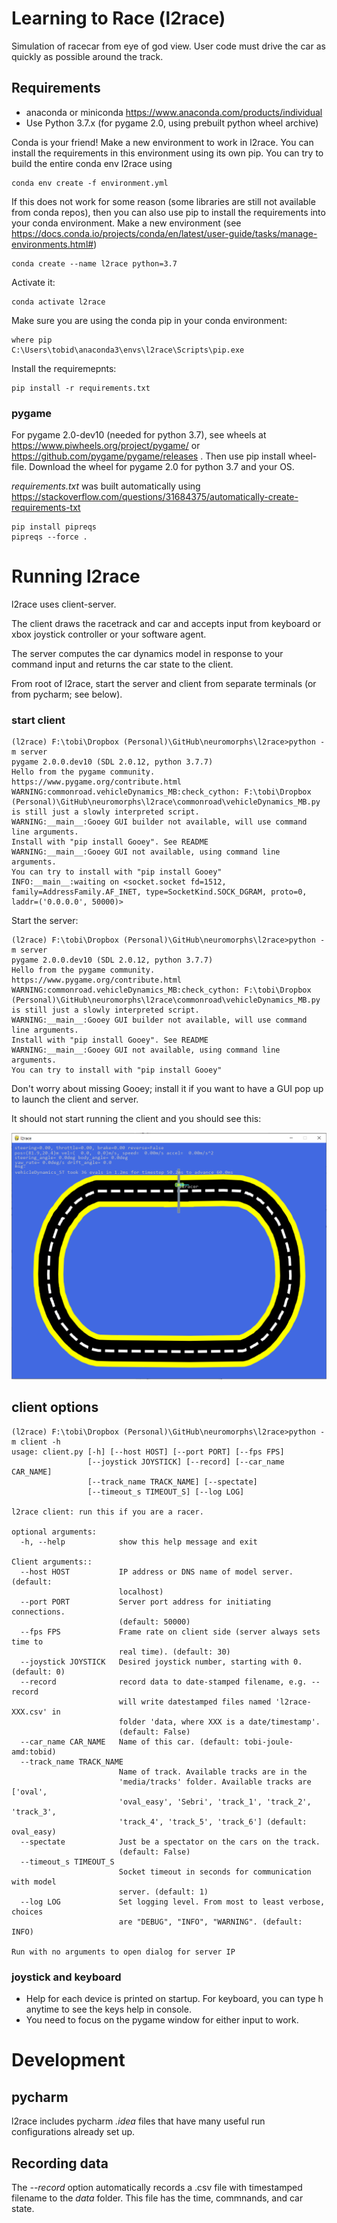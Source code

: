 # Learning to Race (l2race)
 
Simulation of racecar from eye of god view. User code must drive the car as quickly as possible around the track.

## Requirements


 - anaconda or miniconda https://www.anaconda.com/products/individual
 - Use Python 3.7.x (for pygame 2.0, using prebuilt python wheel archive)

Conda is your friend! Make a new environment to work in l2race.
You can install the requirements in this environment using its own pip.
You can try to build the entire conda env l2race using

```shell script
conda env create -f environment.yml
```

If this does not work for some reason (some libraries are still not available from conda repos), then you can also use pip to install the requirements into your conda environment.
Make a new environment (see https://docs.conda.io/projects/conda/en/latest/user-guide/tasks/manage-environments.html#)
```shell script
conda create --name l2race python=3.7
```
Activate it:
```shell script
conda activate l2race
```
Make sure you are using the conda pip in your conda environment:
```shell script
where pip
C:\Users\tobid\anaconda3\envs\l2race\Scripts\pip.exe
```
Install the requiremepnts:

```shell script
pip install -r requirements.txt
``` 
### pygame
For pygame 2.0-dev10 (needed for python 3.7), see wheels at https://www.piwheels.org/project/pygame/ or https://github.com/pygame/pygame/releases . Then use pip install wheel-file. Download the wheel for pygame 2.0 for python 3.7 and your OS.

_requirements.txt_ was built automatically using https://stackoverflow.com/questions/31684375/automatically-create-requirements-txt
```shell script
pip install pipreqs
pipreqs --force .
```

# Running l2race

l2race uses client-server. 

The client draws the racetrack and car and accepts input from keyboard or xbox joystick controller or your software agent.

The server computes the car dynamics model in response to your command input and returns the car state to the client.

From root of l2race, start the server and client from separate terminals (or from pycharm; see below).

### start client
```shell script
(l2race) F:\tobi\Dropbox (Personal)\GitHub\neuromorphs\l2race>python -m server
pygame 2.0.0.dev10 (SDL 2.0.12, python 3.7.7)
Hello from the pygame community. https://www.pygame.org/contribute.html
WARNING:commonroad.vehicleDynamics_MB:check_cython: F:\tobi\Dropbox (Personal)\GitHub\neuromorphs\l2race\commonroad\vehicleDynamics_MB.py is still just a slowly interpreted script.
WARNING:__main__:Gooey GUI builder not available, will use command line arguments.
Install with "pip install Gooey". See README
WARNING:__main__:Gooey GUI not available, using command line arguments.
You can try to install with "pip install Gooey"
INFO:__main__:waiting on <socket.socket fd=1512, family=AddressFamily.AF_INET, type=SocketKind.SOCK_DGRAM, proto=0, laddr=('0.0.0.0', 50000)>
```

Start the server:

```shell script
(l2race) F:\tobi\Dropbox (Personal)\GitHub\neuromorphs\l2race>python -m server
pygame 2.0.0.dev10 (SDL 2.0.12, python 3.7.7)
Hello from the pygame community. https://www.pygame.org/contribute.html
WARNING:commonroad.vehicleDynamics_MB:check_cython: F:\tobi\Dropbox (Personal)\GitHub\neuromorphs\l2race\commonroad\vehicleDynamics_MB.py is still just a slowly interpreted script.
WARNING:__main__:Gooey GUI builder not available, will use command line arguments.
Install with "pip install Gooey". See README
WARNING:__main__:Gooey GUI not available, using command line arguments.
You can try to install with "pip install Gooey"
```

Don't worry about missing Gooey; install it if you want to have a GUI pop up to launch the client and server.

It should not start running the client and you should see this:

![screenshot](media/oval_track_screenshot.png)

## client options
````shell script
(l2race) F:\tobi\Dropbox (Personal)\GitHub\neuromorphs\l2race>python -m client -h
usage: client.py [-h] [--host HOST] [--port PORT] [--fps FPS]
                 [--joystick JOYSTICK] [--record] [--car_name CAR_NAME]
                 [--track_name TRACK_NAME] [--spectate]
                 [--timeout_s TIMEOUT_S] [--log LOG]

l2race client: run this if you are a racer.

optional arguments:
  -h, --help            show this help message and exit

Client arguments::
  --host HOST           IP address or DNS name of model server. (default:
                        localhost)
  --port PORT           Server port address for initiating connections.
                        (default: 50000)
  --fps FPS             Frame rate on client side (server always sets time to
                        real time). (default: 30)
  --joystick JOYSTICK   Desired joystick number, starting with 0. (default: 0)
  --record              record data to date-stamped filename, e.g. --record
                        will write datestamped files named 'l2race-XXX.csv' in
                        folder 'data, where XXX is a date/timestamp'.
                        (default: False)
  --car_name CAR_NAME   Name of this car. (default: tobi-joule-amd:tobid)
  --track_name TRACK_NAME
                        Name of track. Available tracks are in the
                        'media/tracks' folder. Available tracks are ['oval',
                        'oval_easy', 'Sebri', 'track_1', 'track_2', 'track_3',
                        'track_4', 'track_5', 'track_6'] (default: oval_easy)
  --spectate            Just be a spectator on the cars on the track.
                        (default: False)
  --timeout_s TIMEOUT_S
                        Socket timeout in seconds for communication with model
                        server. (default: 1)
  --log LOG             Set logging level. From most to least verbose, choices
                        are "DEBUG", "INFO", "WARNING". (default: INFO)

Run with no arguments to open dialog for server IP

````

### joystick and keyboard
 - Help for each device is printed on startup. For keyboard, you can type h anytime to see the keys help in console.
 - You need to focus on the pygame window for either input to work.

# Development

## pycharm

l2race includes pycharm _.idea_ files that have many useful run configurations already set up.

## Recording data

The _--record_ option automatically records a .csv file with timestamped filename to the _data_ folder. This file has the time, commnands, and car state.
